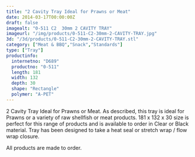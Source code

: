 ```yaml
---
title: "2 Cavity Tray Ideal for Prawns or Meat"
date: 2014-03-17T00:00:00Z
draft: false
imagealt: "0-511 C2  30mm 2 CAVITY TRAY"
imageurl: "/img/products/0-511-C2-30mm-2-CAVITY-TRAY.jpg"
3d: "/3d/products/0-511-C2-30mm-2-CAVITY-TRAY.stl"
category: ["Meat & BBQ","Snack","Standards"]
type: ["Tray"]
productinfo:
  internetno: "D689"
  productno: "0-511"
  length: 181
  width: 132
  depth: 30
  shape: "Rectangle"
  polymer: "A-PET"
---
```

2 Cavity Tray Ideal for Prawns or Meat. As described, this tray is ideal for Prawns or a variety of raw shellfish or meat products. 181 x 132 x 30 size is perfect for this range of products and is available to order in Clear or Black material. Tray has been designed to take a heat seal or stretch wrap / flow wrap closure.

All products are made to order.